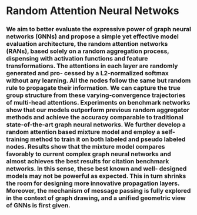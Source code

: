 #  Random Attention Neural Netwoks


### <p align="left"> We aim to better evaluate the expressive power of graph neural networks (GNNs) and propose a simple yet effective model evaluation architecture, the random attention networks (RANs), based solely on a random aggregation process, dispensing with activation functions and feature transformations. The attentions in each layer are randomly generated and pro- cessed by a L2-normalized softmax without any learning. All the nodes follow the same but random rule to propagate their information. We can capture the true group structure from these varying-convergence trajectories of multi-head attentions. Experiments on benchmark networks show that our models outperform previous random aggregator methods and achieve the accuracy comparable to traditional state-of-the-art graph neural networks. We further develop a random attention based mixture model and employ a self-training method to train it on both labeled and pseudo labeled nodes. Results show that the mixture model compares favorably to current complex graph neural networks and almost achieves the best results for citation benchmark networks. In this sense, these best known and well- designed models may not be powerful as expected. This in turn shrinks the room for designing more innovative propagation layers. Moreover, the mechanism of message passing is fully explored in the context of graph drawing, and a unified geometric view of GNNs is first given.</p>
